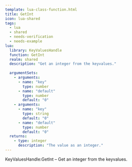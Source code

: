 ```yaml
---
template: lua-class-function.html
title: GetInt
icon: lua-shared
tags:
  - lua
  - shared
  - needs-verification
  - needs-example
lua:
  library: KeyValuesHandle
  function: GetInt
  realm: shared
  description: "Get an integer from the keyvalues."
  
  argumentSets:
    - arguments:
      - name: "key"
        type: number
      - name: "default"
        type: number
        default: "0"
    - arguments:
      - name: "key"
        type: string
        default: "0"
      - name: "default"
        type: number
        default: "0"
  returns:
    - type: integer
      description: "The value as an integer."
---
```


<div class="lua__search__keywords">
KeyValuesHandle:GetInt &#x2013; Get an integer from the keyvalues.
</div>
